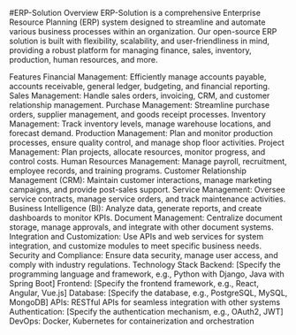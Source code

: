 #ERP-Solution
Overview
ERP-Solution is a comprehensive Enterprise Resource Planning (ERP) system designed to streamline and automate various business processes within an organization. Our open-source ERP solution is built with flexibility, scalability, and user-friendliness in mind, providing a robust platform for managing finance, sales, inventory, production, human resources, and more.

Features
Financial Management: Efficiently manage accounts payable, accounts receivable, general ledger, budgeting, and financial reporting.
Sales Management: Handle sales orders, invoicing, CRM, and customer relationship management.
Purchase Management: Streamline purchase orders, supplier management, and goods receipt processes.
Inventory Management: Track inventory levels, manage warehouse locations, and forecast demand.
Production Management: Plan and monitor production processes, ensure quality control, and manage shop floor activities.
Project Management: Plan projects, allocate resources, monitor progress, and control costs.
Human Resources Management: Manage payroll, recruitment, employee records, and training programs.
Customer Relationship Management (CRM): Maintain customer interactions, manage marketing campaigns, and provide post-sales support.
Service Management: Oversee service contracts, manage service orders, and track maintenance activities.
Business Intelligence (BI): Analyze data, generate reports, and create dashboards to monitor KPIs.
Document Management: Centralize document storage, manage approvals, and integrate with other document systems.
Integration and Customization: Use APIs and web services for system integration, and customize modules to meet specific business needs.
Security and Compliance: Ensure data security, manage user access, and comply with industry regulations.
Technology Stack
Backend: [Specify the programming language and framework, e.g., Python with Django, Java with Spring Boot]
Frontend: [Specify the frontend framework, e.g., React, Angular, Vue.js]
Database: [Specify the database, e.g., PostgreSQL, MySQL, MongoDB]
APIs: RESTful APIs for seamless integration with other systems
Authentication: [Specify the authentication mechanism, e.g., OAuth2, JWT]
DevOps: Docker, Kubernetes for containerization and orchestration

